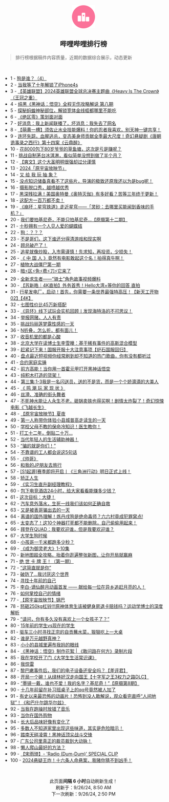 <div align="center">
    <img src="./assets/icon_rank.png" alt="logo" />
    <h2>哔哩哔哩排行榜</h>
</div>

> 排行榜根据稿件内容质量，近期的数据综合展示，动态更新

<br />

<ul><li><span>1 - <a href=https://www.bilibili.com/BV1LLsYeuEqR>狗是谁？（4）</a></span></li><li><span>2 - <a href=https://www.bilibili.com/BV1WVtDe5E2N>当我等了十年解锁了iPhone4s</a></span></li><li><span>3 - <a href=https://www.bilibili.com/BV1apsYeeEYC>【英雄联盟】2024英雄联盟全球总决赛主题曲《Heavy&nbsp;Is&nbsp;The&nbsp;Crown》（王冠之重）</a></span></li><li><span>4 - <a href=https://www.bilibili.com/BV1jzs1e3EcV>纯黑《黑神话：悟空》全程无伤攻略解说&nbsp;第八期</a></span></li><li><span>5 - <a href=https://www.bilibili.com/BV1StsYecEmP>探秘蚂蝗神秘部位，解锁宽体金线蛭都哪里不能吃</a></span></li><li><span>6 - <a href=https://www.bilibili.com/BV1QLsbeQEgM>《绝区零》策划面对面</a></span></li><li><span>7 - <a href=https://www.bilibili.com/BV15YsrefERn>好消息：我上新闻联播了，坏消息：我失去了网名</a></span></li><li><span>8 - <a href=https://www.bilibili.com/BV1umsaetEc6>【萌黄一槽】须佐止水全技能爆料！你的忍者我喜欢，别天神一键共享！</a></span></li><li><span>9 - <a href=https://www.bilibili.com/BV1TWsQe1EVd>连环失踪，血腥逃杀，变态美身师贡献全季最大尺度！奇幻悬疑剧《唐朝诡事录之西行》第十四案《云鼎醉》</a></span></li><li><span>10 - <a href=https://www.bilibili.com/BV1dYtDehEus>花8000包下80岁爷爷的草鱼塘，这次是亏是赚呢？</a></span></li><li><span>11 - <a href=https://www.bilibili.com/BV1AVsDeeExC>挑战自制茅台冰淇淋，看似简单没想到做了半个月？</a></span></li><li><span>12 - <a href=https://www.bilibili.com/BV1dZtke3E4W>【爽文】这个大圣明明很强却过分谨慎</a></span></li><li><span>13 - <a href=https://www.bilibili.com/BV1Zmt6egEMP>2024「原宇宙放映节」</a></span></li><li><span>14 - <a href=https://www.bilibili.com/BV1HQsUefEE2>又&nbsp;给&nbsp;我&nbsp;玩&nbsp;抽&nbsp;象？</a></span></li><li><span>15 - <a href=https://www.bilibili.com/BV1EZsUeRE3B>没点知识储备真看不了这些片，导演的极致还原我还以为是bug呢！</a></span></li><li><span>16 - <a href=https://www.bilibili.com/BV1CatSeGEib>摄影脱口秀，越喷越优秀</a></span></li><li><span>17 - <a href=https://www.bilibili.com/BV15EsYeTEu9>黑深残拉满！美国奥特曼《奥特灭伽》有多好看？苦等三年终于更新！</a></span></li><li><span>18 - <a href=https://www.bilibili.com/BV1iJsUeDEr3>这配方一百万都不卖！</a></span></li><li><span>19 - <a href=https://www.bilibili.com/BV12tsheHEVm>《崩坏：星穹铁道》走近星穹——「灵砂：去哪里买能闻到香味的手机？」</a></span></li><li><span>20 - <a href=https://www.bilibili.com/BV1FWsCeCEw4>我们要拍基尼奇，不能只拍基尼奇...【原摄第十二期】</a></span></li><li><span>21 - <a href=https://www.bilibili.com/BV1VCtneGEgq>十秒拥有一个人见人爱的蝴蝶结</a></span></li><li><span>22 - <a href=https://www.bilibili.com/BV1oNsbebE9Y>狗：？？？</a></span></li><li><span>23 - <a href=https://www.bilibili.com/BV1S1saefEmv>不是哥们，这下谁还分得清游戏和现实啊</a></span></li><li><span>24 - <a href=https://www.bilibili.com/BV1GGsSeLEzz>顾总破产了！</a></span></li><li><span>25 - <a href=https://www.bilibili.com/BV1DHshexEfg>追星就像炒股，入市需谨慎！先求知，再投资，少损失！</a></span></li><li><span>26 - <a href=https://www.bilibili.com/BV1QhsUeVEib>《&nbsp;中&nbsp;国&nbsp;人&nbsp;》竟然有电影敢起这个名！拍得真牛啊！</a></span></li><li><span>27 - <a href=https://www.bilibili.com/BV1t2s8enE7Z>植物大战僵尸第一期</a></span></li><li><span>28 - <a href=https://www.bilibili.com/BV1pSsUecEru>暗⚡区⚡免⚡费⚡刀⚡它来了</a></span></li><li><span>29 - <a href=https://www.bilibili.com/BV1kibceuEew>全新求生者——“骑士”角色故事视频爆料</a></span></li><li><span>30 - <a href=https://www.bilibili.com/BV1sisyeWEpR>【苏新皓｜4K直拍】外务首秀！Hello大湾+等你的回答&nbsp;直拍</a></span></li><li><span>31 - <a href=https://www.bilibili.com/BV1WRsXeVEDz>行星发电厂，启动！首先，你需要一条世界最强特高压！【新天工开物02】【4K】</a></span></li><li><span>32 - <a href=https://www.bilibili.com/BV1TMtDeUE6c>七图性价比45万新搭配</a></span></li><li><span>33 - <a href=https://www.bilibili.com/BV1Jj46eBEPf>《异环》线下试玩会实机回顾丨发现海特洛的不可思议！</a></span></li><li><span>34 - <a href=https://www.bilibili.com/BV12utze7EVG>举报网赌，人人有责</a></span></li><li><span>35 - <a href=https://www.bilibili.com/BV1K8tSeyEPb>挑战玛丽莲梦露性感的一天</a></span></li><li><span>36 - <a href=https://www.bilibili.com/BV1DxsYehEAP>N折叠，怎么折，都有面儿！</a></span></li><li><span>37 - <a href=https://www.bilibili.com/BV1Hjsre6ETt>收音机里的都是心酸</a></span></li><li><span>38 - <a href=https://www.bilibili.com/BV1xQsXeLEZM>北京大学在读博士生李雪曈：基于稀有事件的高斯混合模型</a></span></li><li><span>39 - <a href=https://www.bilibili.com/BV1G7sheFEi8>赶紧记下来！国服开服十大注意事项【炉石国服回归】</a></span></li><li><span>40 - <a href=https://www.bilibili.com/BV16yskegEMK>盘点最近短视频你经常刷到却不知道的热门歌曲，你有没有都听过</a></span></li><li><span>41 - <a href=https://www.bilibili.com/BV19tsUeLE54>合约家庭实锤</a></span></li><li><span>42 - <a href=https://www.bilibili.com/BV1b5tReFEb8>前方高能！当你用一首霍元甲打开黑神话悟空</a></span></li><li><span>43 - <a href=https://www.bilibili.com/BV1PzsYeXETG>纯积木打造的货架！</a></span></li><li><span>44 - <a href=https://www.bilibili.com/BV1yVsXe3E56>第三集:1-3我是一名闪送员，送的不是货，而是一个个娇滴滴的大美人</a></span></li><li><span>45 - <a href=https://www.bilibili.com/BV1nFsherEyZ>《&nbsp;鸣&nbsp;潮&nbsp;玩&nbsp;家&nbsp;现&nbsp;状&nbsp;》</a></span></li><li><span>46 - <a href=https://www.bilibili.com/BV1NHsmehEk2>丝滑、准确的街头舞者</a></span></li><li><span>47 - <a href=https://www.bilibili.com/BV1fnsDeZEMz>不死神水能让人永生不老，砸锅卖铁也得买啊！剧情太炸裂了！奇幻惊悚电影《飞越长生》</a></span></li><li><span>48 - <a href=https://www.bilibili.com/BV14wbFeCE25>【原宇宙放映节】夏夜</a></span></li><li><span>49 - <a href=https://www.bilibili.com/BV1WMt2ewE4U>第一人称带你体验小县城普高走读生的一天</a></span></li><li><span>50 - <a href=https://www.bilibili.com/BV1uJsSe6ETj>学校父母不教的保命冷知识！医生教你！</a></span></li><li><span>51 - <a href=https://www.bilibili.com/BV1cPsYe2EK9>打工十二年，倒贴二十万...</a></span></li><li><span>52 - <a href=https://www.bilibili.com/BV1uGsmeqEdk>当代年轻人的生活辅助神器！</a></span></li><li><span>53 - <a href=https://www.bilibili.com/BV1Byshe6EnR>“骗的就是你们！”</a></span></li><li><span>54 - <a href=https://www.bilibili.com/BV1QQsSemExs>不靠谱的工人都会说这5句话</a></span></li><li><span>55 - <a href=https://www.bilibili.com/BV1rVsDeYEhU>《帅哥》</a></span></li><li><span>56 - <a href=https://www.bilibili.com/BV1StsYeFExL>和我的JP朋友去旅行</a></span></li><li><span>57 - <a href=https://www.bilibili.com/BV1ecseeqEE3>[S1起源]赛季即将开启丨《三角洲行动》明日正式上线！</a></span></li><li><span>58 - <a href=https://www.bilibili.com/BV1oxsDesEAg>矫正人生</a></span></li><li><span>59 - <a href=https://www.bilibili.com/BV1AZtDe5Ey2>《实习生直升副经理教程》</a></span></li><li><span>60 - <a href=https://www.bilibili.com/BV1ritSezExJ>包下电竞酒店24小时，给大家看看能赚多少钱？</a></span></li><li><span>61 - <a href=https://www.bilibili.com/BV1fFsQewE7W>这次目标：大捷！</a></span></li><li><span>62 - <a href=https://www.bilibili.com/BV1G9tmenEX1>汽车意外落水，生死一线我们该如何正确自救</a></span></li><li><span>63 - <a href=https://www.bilibili.com/BV14itke4Ew1>又是被表哥骗出去的一天</a></span></li><li><span>64 - <a href=https://www.bilibili.com/BV1fisSeZEyw>离谱的国外理解！炼丹戌狗是绝命毒师？六六村竟成犯罪窝点!</a></span></li><li><span>65 - <a href=https://www.bilibili.com/BV1ZGtHeHESQ>太变态了！这10个神器打死都不能删除，自己偷偷用起来！</a></span></li><li><span>66 - <a href=https://www.bilibili.com/BV1hssYeAE2j>拜登在QUAD：我要欢迎谁，但是我要欢迎谁？</a></span></li><li><span>67 - <a href=https://www.bilibili.com/BV1dusbeoEV7>大学生狗时候</a></span></li><li><span>68 - <a href=https://www.bilibili.com/BV1HBtSeTEAN>小孩哥一千米都跑多少秒？</a></span></li><li><span>69 - <a href=https://www.bilibili.com/BV1ptsme4EjE>《成为御灵老大》1-10集</a></span></li><li><span>70 - <a href=https://www.bilibili.com/BV1PXtDemEfm>新地图超全攻略，抬着你逛遍整张新图，让你开局就赢麻</a></span></li><li><span>71 - <a href=https://www.bilibili.com/BV1F4treyELV>绝&nbsp;世&nbsp;卡&nbsp;牌&nbsp;王！（第一期）</a></span></li><li><span>72 - <a href=https://www.bilibili.com/BV1L7tkezEPb>“这简直就是你”</a></span></li><li><span>73 - <a href=https://www.bilibili.com/BV1fytSePEqw>破防了…我讨厌这个世界</a></span></li><li><span>74 - <a href=https://www.bilibili.com/BV1GpsYeeEAu>寻找十年前的自己</a></span></li><li><span>75 - <a href=https://www.bilibili.com/BV16ztSeqEKh>李白-谪仙醉月动画首发&nbsp;——&nbsp;献给每一位在异乡追赶月亮的人！</a></span></li><li><span>76 - <a href=https://www.bilibili.com/BV1gCtDe9E9r>如何掌控自己的情绪</a></span></li><li><span>77 - <a href=https://www.bilibili.com/BV1bLtoeTEZG>【原宇宙放映节】锅巴</a></span></li><li><span>78 - <a href=https://www.bilibili.com/BV13ns9exEiW>怒砸250kg杠铃!!!原神体育生该被健身房退卡赔钱吗？运动学博士的深度解析</a></span></li><li><span>79 - <a href=https://www.bilibili.com/BV15YbwecEoF>“请问，你有多久没有喜欢上一个女孩子了？”</a></span></li><li><span>80 - <a href=https://www.bilibili.com/BV1CZsaeUEmH>15年前的学生vs现在的学生</a></span></li><li><span>81 - <a href=https://www.bilibili.com/BV1SvsUe6Erm>驱车三小时寻找正宗的自贡蘸水菜，狠狠吃上一大桌</a></span></li><li><span>82 - <a href=https://www.bilibili.com/BV1fgsveJEhf>谁是万元越野真神？</a></span></li><li><span>83 - <a href=https://www.bilibili.com/BV1ETt6eBE5p>小小的县城里遍布我妈的眼线</a></span></li><li><span>84 - <a href=https://www.bilibili.com/BV1hbsUeyEDv>《黑神话：悟空》制作花絮&nbsp;|&nbsp;《敢问路在何方》录制片段</a></span></li><li><span>85 - <a href=https://www.bilibili.com/BV1gVsSeyEAv>我在学校开了门《大学生生活常识课》</a></span></li><li><span>86 - <a href=https://www.bilibili.com/BV1xssSeTEFz>我惊雷</a></span></li><li><span>87 - <a href=https://www.bilibili.com/BV18PsCe4E1K>黎巴嫩事件后，我们的电子设备还安全吗？【差评君】</a></span></li><li><span>88 - <a href=https://www.bilibili.com/BV118sQerEVB>开局一个碗！从绿林好汉走向国王【十字军之王3权力之路DLC】</a></span></li><li><span>89 - <a href=https://www.bilibili.com/BV1eyt1emEJA>“墨镜一戴，谁也不爱！我的名字？基尼奇！”【原摄第8期】</a></span></li><li><span>90 - <a href=https://www.bilibili.com/BV1hisDemEsf>十几年前留在补习班桌子上的qq号竟然被人加了</a></span></li><li><span>91 - <a href=https://www.bilibili.com/BV1X5tSe9EDg>有史以来最恐怖的动画片！恐怖到没人敢解说，观众看完直呼“人间地狱”！《和巴什尔跳华尔兹》</a></span></li><li><span>92 - <a href=https://www.bilibili.com/BV1s5tDeCEa2>当我在跑操时放错了音乐</a></span></li><li><span>93 - <a href=https://www.bilibili.com/BV1drsSesEfp>当你在国外购物</a></span></li><li><span>94 - <a href=https://www.bilibili.com/BV1srsUeiEdW>长大后品味好像有变化了</a></span></li><li><span>95 - <a href=https://www.bilibili.com/BV1HPsvesExJ>多数人不知道家里出现这些味道，其实是危险暗示！</a></span></li><li><span>96 - <a href=https://www.bilibili.com/BV1sqsyeXE74>踏南天碎凌霄！黑神话顶尖战斗交锋</a></span></li><li><span>97 - <a href=https://www.bilibili.com/BV1bBsUeBEh4>广东公司里真正的裁员裁到大动脉！</a></span></li><li><span>98 - <a href=https://www.bilibili.com/BV1AFsYenESV>懒人爬山最好的方法？</a></span></li><li><span>99 - <a href=https://www.bilibili.com/BV1MCtDe9ER6>【宋雨琦】-&nbsp;&#39;Radio&nbsp;(Dum-Dum)&#39;&nbsp;SPECIAL&nbsp;CLIP</a></span></li><li><span>100 - <a href=https://www.bilibili.com/BV1xwt2eKEF7>2024悬疑王炸！十六条人命悬案，我赌你猜不到凶手！</a></span></li></ul>

<br />

<p align=center>此页面<strong>间隔 6 小时</strong>自动刷新生成！<br>刷新于：9/26/24, 8:50 AM<br>下一次刷新：9/26/24, 2:50 PM</p>
